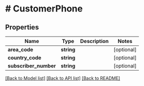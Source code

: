 # # CustomerPhone

## Properties

Name | Type | Description | Notes
------------ | ------------- | ------------- | -------------
**area_code** | **string** |  | [optional]
**country_code** | **string** |  | [optional]
**subscriber_number** | **string** |  | [optional]

[[Back to Model list]](../../README.md#models) [[Back to API list]](../../README.md#endpoints) [[Back to README]](../../README.md)

